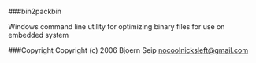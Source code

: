 
###bin2packbin

Windows command line utility for optimizing binary files for use on embedded system

###Copyright
Copyright (c) 2006 Bjoern Seip
nocoolnicksleft@gmail.com
